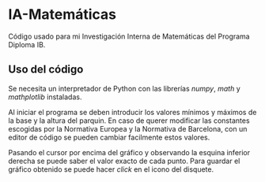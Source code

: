 # IA-Matemáticas
Código usado para mi Investigación Interna de Matemáticas del Programa Diploma IB.

## Uso del código
Se necesita un interpretador de Python con las librerías *numpy*, *math* y *mathplotlib* instaladas.

Al iniciar el programa se deben introducir los valores mínimos y máximos de la base y la altura del parquin. En caso de querer modificar las constantes escogidas por la Normativa Europea y la Normativa de Barcelona, con un editor de código se pueden cambiar facilmente estos valores.

Pasando el cursor por encima del gráfico y observando la esquina inferior derecha se puede saber el valor exacto de cada punto. Para guardar el gráfico obtenido se puede hacer *click* en el icono del disquete.
